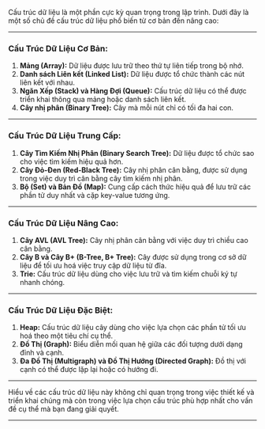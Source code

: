 Cấu trúc dữ liệu là một phần cực kỳ quan trọng trong lập trình. Dưới đây là một số chủ đề cấu trúc dữ liệu phổ biến từ cơ bản đến nâng cao:

---

### Cấu Trúc Dữ Liệu Cơ Bản:

1. **Mảng (Array):** Dữ liệu được lưu trữ theo thứ tự liên tiếp trong bộ nhớ.
2. **Danh sách Liên kết (Linked List):** Dữ liệu được tổ chức thành các nút liên kết với nhau.
3. **Ngăn Xếp (Stack) và Hàng Đợi (Queue):** Cấu trúc dữ liệu có thể được triển khai thông qua mảng hoặc danh sách liên kết.
4. **Cây nhị phân (Binary Tree):** Cây mà mỗi nút chỉ có tối đa hai con.

---

### Cấu Trúc Dữ Liệu Trung Cấp:

1. **Cây Tìm Kiếm Nhị Phân (Binary Search Tree):** Dữ liệu được tổ chức sao cho việc tìm kiếm hiệu quả hơn.
2. **Cây Đỏ-Đen (Red-Black Tree):** Cây nhị phân cân bằng, được sử dụng trong việc duy trì cân bằng cây tìm kiếm nhị phân.
3. **Bộ (Set) và Bản Đồ (Map):** Cung cấp cách thức hiệu quả để lưu trữ các phần tử duy nhất và cặp key-value tương ứng.

---

### Cấu Trúc Dữ Liệu Nâng Cao:

1. **Cây AVL (AVL Tree):** Cây nhị phân cân bằng với việc duy trì chiều cao cân bằng.
2. **Cây B và Cây B+ (B-Tree, B+ Tree):** Cây được sử dụng trong cơ sở dữ liệu để tối ưu hoá việc truy cập dữ liệu từ đĩa.
3. **Trie:** Cấu trúc dữ liệu dùng cho việc lưu trữ và tìm kiếm chuỗi ký tự nhanh chóng.

---

### Cấu Trúc Dữ Liệu Đặc Biệt:

1. **Heap:** Cấu trúc dữ liệu cây dùng cho việc lựa chọn các phần tử tối ưu hoá theo một tiêu chí cụ thể.
2. **Đồ Thị (Graph):** Biểu diễn mối quan hệ giữa các đối tượng dưới dạng đỉnh và cạnh.
3. **Đa Đồ Thị (Multigraph) và Đồ Thị Hướng (Directed Graph):** Đồ thị với cạnh có thể được lặp lại hoặc có hướng đi.

---

Hiểu về các cấu trúc dữ liệu này không chỉ quan trọng trong việc thiết kế và triển khai chúng mà còn trong việc lựa chọn cấu trúc phù hợp nhất cho vấn đề cụ thể mà bạn đang giải quyết.

---

